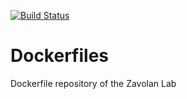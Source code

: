 [![Build 
Status](https://travis-ci.com/zavolanlab/Dockerfiles.svg?branch=master)](https://travis-ci.com/zavolanlab/Dockerfiles)

# Dockerfiles

Dockerfile repository of the Zavolan Lab
